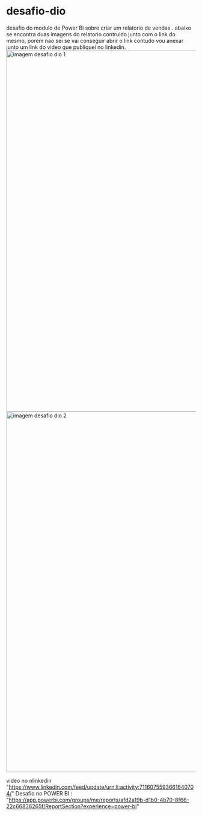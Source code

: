 # desafio-dio
desafio do modulo de Power Bi sobre criar um relatorio de vendas . 
abaixo se encontra duas imagens do relatorio contruido junto com o link do mesmo, porem nao sei se vai conseguir abrir o link contudo vou anexar junto um link do video que publiquei no linkedin. 
<img width="957" alt="imagem desafio dio 1 " src="https://github.com/JoaoVitorPinheiro/desafio-dio/assets/143013466/6bd7ba4c-ac7a-40e4-8394-cbd4581748c6">
<img width="955" alt="imagem desafio dio 2 " src="https://github.com/JoaoVitorPinheiro/desafio-dio/assets/143013466/5254de36-e283-4de2-8463-cc4a6ea35288">

video no nlinkedin "https://www.linkedin.com/feed/update/urn:li:activity:7116075593661640704/"
Desafio no POWER BI : "https://app.powerbi.com/groups/me/reports/afd2a19b-d1b0-4b70-8f66-22c66836265f/ReportSection?experience=power-bi"

